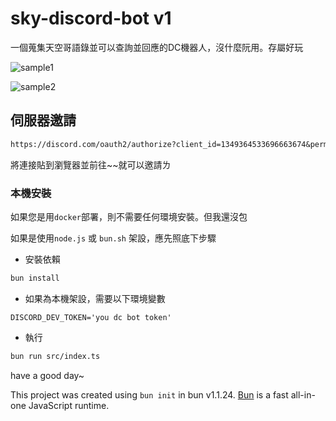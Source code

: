 # sky-discord-bot v1

一個蒐集天空哥語錄並可以查詢並回應的DC機器人，沒什麼阮用。存屬好玩

![sample1]("./data/img/sample1.png")

![sample2]('/data/img/sample2.png')

## 伺服器邀請

```md
https://discord.com/oauth2/authorize?client_id=1349364533696663674&permissions=8&integration_type=0&scope=bot
```

將連接貼到瀏覽器並前往~~就可以邀請ㄌ

### 本機安裝

如果您是用`docker`部署，則不需要任何環境安裝。但我還沒包

如果是使用`node.js` 或 `bun.sh` 架設，應先照底下步驟

- 安裝依賴

```bash
bun install
```

- 如果為本機架設，需要以下環境變數

```env
DISCORD_DEV_TOKEN='you dc bot token'
```

- 執行

```bash
bun run src/index.ts
```

have a good day~

This project was created using `bun init` in bun v1.1.24. [Bun](https://bun.sh) is a fast all-in-one JavaScript runtime.
